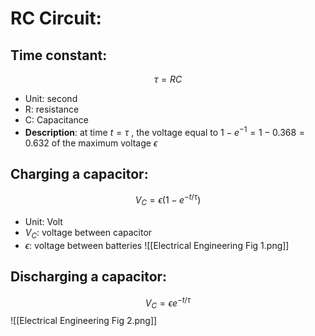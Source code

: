 # RC Circuit:
## Time constant:
$$\tau = RC$$
- Unit: second
- R: resistance
- C: Capacitance
- **Description**: at time $t=\tau$ , the voltage equal to $1-e^{-1}=1-0.368=0.632$ of the maximum voltage $\epsilon$ 

## Charging a capacitor:
$$V_{C}=\epsilon (1-e^{-t/\tau})$$
- Unit: Volt
- $V_{C}$: voltage between capacitor
- $\epsilon$: voltage between batteries
![[Electrical Engineering Fig 1.png]]

## Discharging a capacitor:
$$V_{C}=\epsilon e^{-t/\tau}$$
![[Electrical Engineering Fig 2.png]]